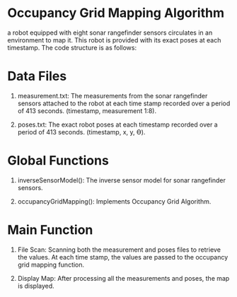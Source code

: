 # Occupancy Grid Mapping Algorithm

a robot equipped with eight sonar rangefinder sensors circulates in an environment to map it. This robot is provided with its exact poses at each timestamp. The code structure is as follows:

# Data Files

1. measurement.txt: The measurements from the sonar rangefinder sensors attached to the robot at each time stamp recorded over a period of 413 seconds. (timestamp, measurement 1:8).

2. poses.txt: The exact robot poses at each timestamp recorded over a period of 413 seconds. (timestamp, x, y, ϴ).

# Global Functions

1. inverseSensorModel(): The inverse sensor model for sonar rangefinder sensors.

2. occupancyGridMapping(): Implements Occupancy Grid Algorithm.


# Main Function

1. File Scan: Scanning both the measurement and poses files to retrieve the values. At each time stamp, the values are passed to the occupancy grid mapping function.

2. Display Map: After processing all the measurements and poses, the map is displayed.
